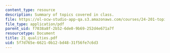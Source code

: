 ```yaml
---
content_type: resource
description: Summary of topics covered in class.
file: https://ol-ocw-studio-app-qa.s3.amazonaws.com/courses/24-201-topics-in-the-history-of-philosophy-kant-fall-2005/5f7d765e66210b12bd4831f56fe7c6d3_21_qualities.pdf
file_type: application/pdf
parent_uid: f7038a8f-2b52-6de0-9b69-252d4e671a7f
resourcetype: Document
title: 21_qualities.pdf
uid: 5f7d765e-6621-0b12-bd48-31f56fe7c6d3
---
```

